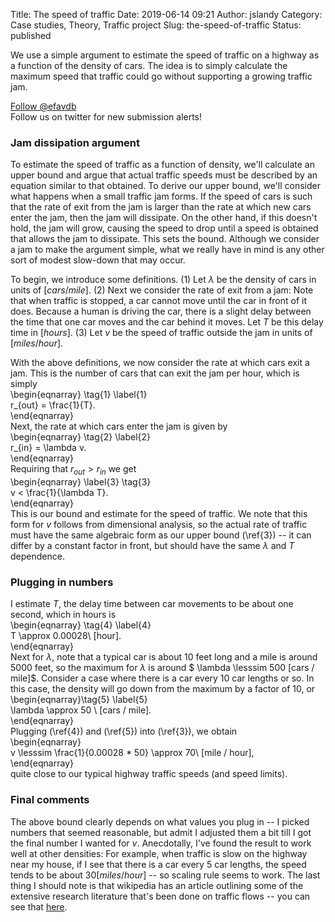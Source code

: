 Title: The speed of traffic
Date: 2019-06-14 09:21
Author: jslandy
Category: Case studies, Theory, Traffic project
Slug: the-speed-of-traffic
Status: published

We use a simple argument to estimate the speed of traffic on a highway as a function of the density of cars. The idea is to simply calculate the maximum speed that traffic could go without supporting a growing traffic jam.

  
[Follow @efavdb](http://twitter.com/efavdb)  
Follow us on twitter for new submission alerts!

### Jam dissipation argument

To estimate the speed of traffic as a function of density, we'll calculate an upper bound and argue that actual traffic speeds must be described by an equation similar to that obtained. To derive our upper bound, we'll consider what happens when a small traffic jam forms. If the speed of cars is such that the rate of exit from the jam is larger than the rate at which new cars enter the jam, then the jam will dissipate. On the other hand, if this doesn't hold, the jam will grow, causing the speed to drop until a speed is obtained that allows the jam to dissipate. This sets the bound. Although we consider a jam to make the argument simple, what we really have in mind is any other sort of modest slow-down that may occur.

To begin, we introduce some definitions. (1) Let $\lambda$ be the density of cars in units of $[cars / mile]$. (2) Next we consider the rate of exit from a jam: Note that when traffic is stopped, a car cannot move until the car in front of it does. Because a human is driving the car, there is a slight delay between the time that one car moves and the car behind it moves. Let $T$ be this delay time in $[hours]$. (3) Let $v$ be the speed of traffic outside the jam in units of $[miles / hour]$.

With the above definitions, we now consider the rate at which cars exit a jam. This is the number of cars that can exit the jam per hour, which is simply  
\begin{eqnarray} \tag{1} \label{1}  
r_{out} = \frac{1}{T}.  
\end{eqnarray}  
Next, the rate at which cars enter the jam is given by  
\begin{eqnarray} \tag{2} \label{2}  
r_{in} = \lambda v.  
\end{eqnarray}  
Requiring that $r_{out} > r_{in}$ we get  
\begin{eqnarray} \label{3} \tag{3}  
v < \frac{1}{\lambda T}.  
\end{eqnarray}  
This is our bound and estimate for the speed of traffic. We note that this form for $v$ follows from dimensional analysis, so the actual rate of traffic must have the same algebraic form as our upper bound (\ref{3}) -- it can differ by a constant factor in front, but should have the same $\lambda$ and $T$ dependence.

### Plugging in numbers

I estimate $T$, the delay time between car movements to be about one second, which in hours is  
\begin{eqnarray} \tag{4} \label{4}  
T \approx 0.00028\ [hour].  
\end{eqnarray}  
Next for $\lambda$, note that a typical car is about 10 feet long and a mile is around 5000 feet, so the maximum for $\lambda$ is around $ \lambda \lesssim 500 [cars / mile]$. Consider a case where there is a car every 10 car lengths or so. In this case, the density will go down from the maximum by a factor of 10, or  
\begin{eqnarray}\tag{5} \label{5}  
\lambda \approx 50 \ [cars / mile].  
\end{eqnarray}  
Plugging (\ref{4}) and (\ref{5}) into (\ref{3}), we obtain  
\begin{eqnarray}  
v \lesssim \frac{1}{0.00028 * 50} \approx 70\ [mile / hour],  
\end{eqnarray}  
quite close to our typical highway traffic speeds (and speed limits).

### Final comments

The above bound clearly depends on what values you plug in -- I picked numbers that seemed reasonable, but admit I adjusted them a bit till I got the final number I wanted for $v$. Anecdotally, I've found the result to work well at other densities: For example, when traffic is slow on the highway near my house, if I see that there is a car every 5 car lengths, the speed tends to be about $30 [miles / hour]$ -- so scaling rule seems to work. The last thing I should note is that wikipedia has an article outlining some of the extensive research literature that's been done on traffic flows -- you can see that [here](https://en.wikipedia.org/wiki/Traffic_flow).

